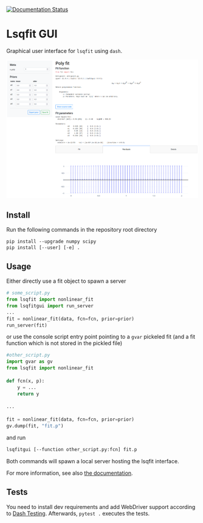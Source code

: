 [![Documentation Status](https://readthedocs.org/projects/lsqfitgui/badge/?version=latest)](https://lsqfitgui.readthedocs.io/en/latest/?badge=latest)
# Lsqfit GUI

Graphical user interface for `lsqfit` using `dash`.

![GUI example generated by `example/entrypoint.py`](doc/source/_static/gui-example.png)

## Install

Run the following commands in the repository root directory
```
pip install --upgrade numpy scipy
pip install [--user] [-e] .
```

## Usage

Either directly use a fit object to spawn a server
```python
# some_script.py
from lsqfit import nonlinear_fit
from lsqfitgui import run_server
...
fit = nonlinear_fit(data, fcn=fcn, prior=prior)
run_server(fit)
```
or use the console script entry point pointing to a `gvar` pickeled fit (and a fit function which is not stored in the pickled file)
```python
#other_script.py
import gvar as gv
from lsqfit import nonlinear_fit

def fcn(x, p):
    y = ...
    return y

...

fit = nonlinear_fit(data, fcn=fcn, prior=prior)
gv.dump(fit, "fit.p")
```
and run
```bash
lsqfitgui [--function other_script.py:fcn] fit.p
```

Both commands will spawn a local server hosting the lsqfit interface.

For more information, see also [the documentation](https://lsqfitgui.readthedocs.io/en/latest/).


## Tests

You need to install dev requirements and add WebDriver support according to [Dash Testing](https://dash.plotly.com/testing).
Afterwards, `pytest .` executes the tests.

